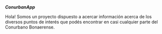 _**ConurbanApp**_

Hola! Somos un proyecto dispuesto a acercar información acerca de los diversos puntos de interés que podés encontrar en casi cualquier parte del Conurbano Bonaerense.
